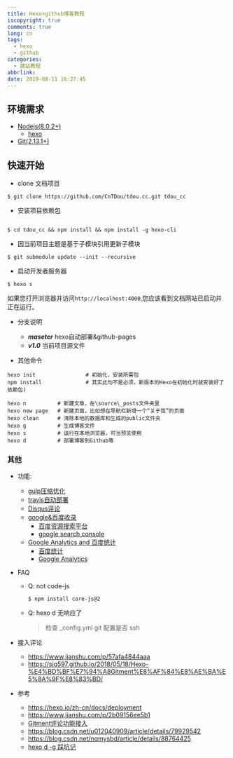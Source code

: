 ```yaml
---
title: Hexo+github博客教程
iscopyright: true
comments: true
lang: cn
tags:
  - hexo
  - github
categories:
  - 建站教程
abbrlink: 
date: 2019-08-11 16:27:45
---
```



## 环境需求

- [Nodejs(8.0.2+)](https://nodejs.org/en/)
    - [hexo](https://hexo.io/zh-cn/docs/)
- [Git(2.13.1+)](https://nodejs.org/en/)

## 快速开始

- clone 文档项目

```shell
$ git clone https://github.com/CnTDou/tdou.cc.git tdou_cc
```

- 安装项目依赖包

```shell

$ cd tdou_cc && npm install && npm install -g hexo-cli

```

- 因当前项目主题是基于子模块引用更新子模块

```shell
$ git submodule update --init --recursive
```

- 启动开发者服务器

```shell
$ hexo s
```

如果您打开浏览器并访问`http://localhost:4000`,您应该看到文档网站已启动并正在运行。


- 分支说明
    - ***maseter***  hexo自动部署&github-pages
    - ***v1.0*** 当前项目源文件


- 其他命令 

```
hexo init                # 初始化，安装所需包
npm install              # 其实此句不是必须，新版本的Hexo在初始化时就安装好了依赖包)

hexo n          # 新建文章，在\source\_posts文件夹里
hexo new page   # 新建页面，比如想在导航栏新增一个“关于我”的页面
hexo clean      # 清除本地的数据库和生成的public文件夹
hexo g          # 生成博客文件
hexo s          # 运行在本地浏览器，可当预览使用
hexo d          # 部署博客到Github等
```


### 其他

- 功能:
    - [gulp压缩优化]()
    - [travis自动部署]()
    - [Disqus评论]()
    - [google&百度收录]()
        - [百度资源搜索平台](https://ziyuan.baidu.com)
        - [google search console](https://search.google.com/)
    - [Google Analytics and 百度统计]()
        - [百度统计](https://tongji.baidu.com)
        - [Google Analytics](https://analytics.withgoogle.com)


- FAQ
    - Q: not code-js
        ```
        $ npm install core-js@2
        ```
    - Q: hexo d 无响应了
        > 检查 _config.yml git 配置是否 ssh

- 接入评论
    - https://www.jianshu.com/p/57afa4844aaa
    - https://sjq597.github.io/2018/05/18/Hexo-%E4%BD%BF%E7%94%A8Gitment%E8%AF%84%E8%AE%BA%E5%8A%9F%E8%83%BD/
    
    
- 参考
    - https://hexo.io/zh-cn/docs/deployment
    - https://www.jianshu.com/p/2b09156ee5b1
    - [Gitment评论功能接入](https://www.jianshu.com/p/57afa4844aaa)
    - https://blog.csdn.net/u012040909/article/details/79929542
    - https://blog.csdn.net/nqmysbd/article/details/88764425
    - [hexo d -g 踩坑记](https://www.jianshu.com/p/9a137d8e554a)
